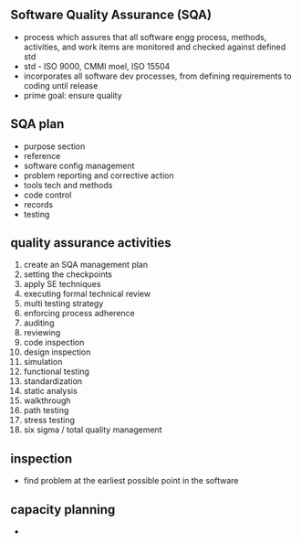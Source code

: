 ## Software Quality Assurance (SQA)
- process which assures that all software engg process, methods, activities, and work items are monitored and checked against defined std
- std - ISO 9000, CMMI moel, ISO 15504
- incorporates all software dev processes, from defining requirements to coding until release
- prime goal: ensure quality

## SQA plan
- purpose section
- reference
- software config management
- problem reporting and corrective action
- tools tech and methods
- code control
- records
- testing

## quality assurance activities
1. create an SQA management plan
2. setting the checkpoints
3. apply SE techniques
4. executing formal technical review
5. multi testing strategy
6. enforcing process adherence
7. auditing
8. reviewing
9. code inspection
10. design inspection
11. simulation
12. functional testing
13. standardization
14. static analysis
15. walkthrough
16. path testing
17. stress testing
18. six sigma / total quality management

## inspection
- find problem at the earliest possible point in the software

## capacity planning
- 